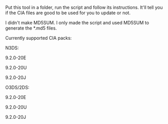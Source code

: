﻿Put this tool in a folder, run the script and follow its instructions. 
It'll tell you if the CIA files are good to be used for you to update or not.

I didn't make MD5SUM. I only made the script and used MD5SUM to generate the *.md5 files.


Currently supported CIA packs:

N3DS:

9.2.0-20E

9.2.0-20U

9.2.0-20J


O3DS/2DS:

9.2.0-20E

9.2.0-20U

9.2.0-20J




 
